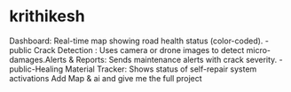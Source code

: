 # krithikesh
Dashboard: Real-time map showing road health status (color-coded). - public Crack Detection : Uses camera or drone images to detect micro-damages.Alerts &amp; Reports: Sends maintenance alerts with crack severity. - public-Healing Material Tracker: Shows status of self-repair system activations Add Map &amp; ai and give me the full project
